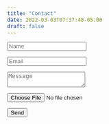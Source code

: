 ```yaml
---
title: "Contact"
date: 2022-03-03T07:37:48-05:00
draft: false
---
```

<form name="contact" method="POST" action="/thank_you/" data-netlify="true">
  <p>
    <input type="text" name="name" placeholder="Name"/>
  </p>
  <p>
    <input type="email" name="email" placeholder="Email" />
  </p>
  <p>
   <textarea name="message" placeholder="Message" ></textarea>
  </p>
  <p>
     <input type="file" name="myfile" placeholder="Upload File" />
  </p>
  <p>
     <div data-netlify-recaptcha="true"></div>
  </p>
  <p>
    <button type="submit">Send</button>
  </p>
</form>